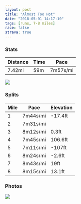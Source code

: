 ```yaml
---
layout: post
title: "Almost Too Hot"
date: "2018-05-01 14:17:10"
tags: [runs, 7-8 miles]
race: false
strava: true
---
```


### Stats

| Distance | Time | Pace |
|----------|------|------|
|7.42mi|59m|7m57s/mi|

<img src='https://maps.googleapis.com/maps/api/staticmap?maptype=roadmap&path=enc:y}owFdytbMkGdSyFZwBv[dYvFiAdWfZfCzByFrDa@zClKtTvCtCoCdHpElFC`AsBiAyBrAcQ|JoCrEgIuCmLOyHcE{JeHeGqC}F_KwZwG_e@{@oZoCcAeCqGYiJvAaCgAc\z@cCe@gJaBaDgLcHyb@mMm_AkK}L|LeUdE{H`ThLdLkDhNtE~BAnEtD`A&key=AIzaSyC1MId7bFpkLXNAaYhBSTb8jLyiSqzbDtM&size=800x800&markers=color:yellow|label:S|40.71917,-74.00355&markers=color:green|label:F|40.733379999999975,-73.98469000000004'>

### Splits

| Mile | Pace | Elevation |
|------|------|-----------|
|1|7m44s/mi|-17.4ft|
|2|7m31s/mi||
|3|8m12s/mi|0.3ft|
|4|7m45s/mi|106.6ft|
|5|7m11s/mi|-107ft|
|6|8m24s/mi|-2.6ft|
|7|8m43s/mi|19ft|
|8|8m15s/mi|13.1ft|

### Photos
<img src='https://dgtzuqphqg23d.cloudfront.net/Zt5cQg1rui_QHSu2himeC6I_fAqusGABZ3EYJ6l9hYk-576x768.jpg'>
